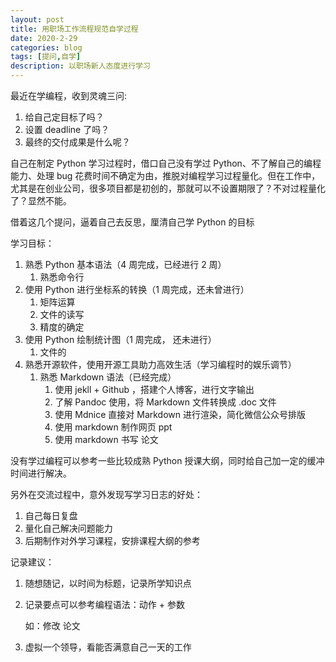 ```yaml
---
layout: post
title: 用职场工作流程规范自学过程
date: 2020-2-29
categories: blog
tags: [提问,自学]
description: 以职场新人态度进行学习
---
```


最近在学编程，收到灵魂三问:

1. 给自己定目标了吗？
2. 设置 deadline 了吗？
3. 最终的交付成果是什么呢？

自己在制定 Python 学习过程时，借口自己没有学过 Python、不了解自己的编程能力、处理 bug 花费时间不确定为由，推脱对编程学习过程量化。但在工作中，尤其是在创业公司，很多项目都是初创的，那就可以不设置期限了？不对过程量化了？显然不能。

借着这几个提问，逼着自己去反思，厘清自己学 Python 的目标

学习目标：

1. 熟悉 Python 基本语法（4 周完成，已经进行 2 周）
   1. 熟悉命令行
2. 使用 Python 进行坐标系的转换（1 周完成，还未曾进行）
   1. 矩阵运算
   2. 文件的读写
   3. 精度的确定
3. 使用 Python 绘制统计图（1 周完成， 还未进行）
   1. 文件的
4. 熟悉开源软件，使用开源工具助力高效生活（学习编程时的娱乐调节）
   1. 熟悉 Markdown 语法（已经完成）
      1. 使用 jekll + Github ，搭建个人博客，进行文字输出
      2. 了解 Pandoc 使用，将 Markdown 文件转换成 .doc 文件
      3. 使用 Mdnice 直接对 Markdown 进行渲染，简化微信公众号排版
      4. 使用 markdown 制作网页 ppt
      5. 使用 markdown 书写 论文

没有学过编程可以参考一些比较成熟 Python 授课大纲，同时给自己加一定的缓冲时间进行解决。

另外在交流过程中，意外发现写学习日志的好处：

1. 自己每日复盘
2. 量化自己解决问题能力
3. 后期制作对外学习课程，安排课程大纲的参考

记录建议：

1. 随想随记，以时间为标题，记录所学知识点

2. 记录要点可以参考编程语法：动作 + 参数

   如：修改 论文

3. 虚拟一个领导，看能否满意自己一天的工作